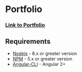 # Portfolio

### [Link to Portfolio](https://sumanth-portfolio.herokuapp.com/)


## Requirements
  - [Nodejs](https://nodejs.org) - 8.x or greater version
  - [NPM](https://www.npmjs.com/get-npm) - 5.x or greater version
  - [Angular-CLI](https://cli.angular.io) - Angular 2+
